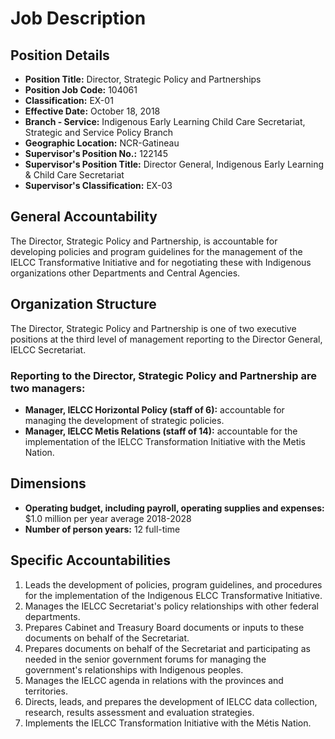 # Job Description

## Position Details

*   **Position Title:** Director, Strategic Policy and Partnerships
*   **Position Job Code:** 104061
*   **Classification:** EX-01
*   **Effective Date:** October 18, 2018
*   **Branch - Service:** Indigenous Early Learning Child Care Secretariat, Strategic and Service Policy Branch
*   **Geographic Location:** NCR-Gatineau
*   **Supervisor's Position No.:** 122145
*   **Supervisor's Position Title:** Director General, Indigenous Early Learning & Child Care Secretariat
*   **Supervisor's Classification:** EX-03

## General Accountability

The Director, Strategic Policy and Partnership, is accountable for developing policies and program guidelines for the management of the IELCC Transformative Initiative and for negotiating these with Indigenous organizations other Departments and Central Agencies.

## Organization Structure

The Director, Strategic Policy and Partnership is one of two executive positions at the third level of management reporting to the Director General, IELCC Secretariat.

### Reporting to the Director, Strategic Policy and Partnership are two managers:

*   **Manager, IELCC Horizontal Policy (staff of 6):** accountable for managing the development of strategic policies.
*   **Manager, IELCC Metis Relations (staff of 14):** accountable for the implementation of the IELCC Transformation Initiative with the Metis Nation.

## Dimensions

*   **Operating budget, including payroll, operating supplies and expenses:** $1.0 million per year average 2018-2028
*   **Number of person years:** 12 full-time

## Specific Accountabilities

1.  Leads the development of policies, program guidelines, and procedures for the implementation of the Indigenous ELCC Transformative Initiative.
2.  Manages the IELCC Secretariat's policy relationships with other federal departments.
3.  Prepares Cabinet and Treasury Board documents or inputs to these documents on behalf of the Secretariat.
4.  Prepares documents on behalf of the Secretariat and participating as needed in the senior government forums for managing the government's relationships with Indigenous peoples.
5.  Manages the IELCC agenda in relations with the provinces and territories.
6.  Directs, leads, and prepares the development of IELCC data collection, research, results assessment and evaluation strategies.
7.  Implements the IELCC Transformation Initiative with the Métis Nation.
